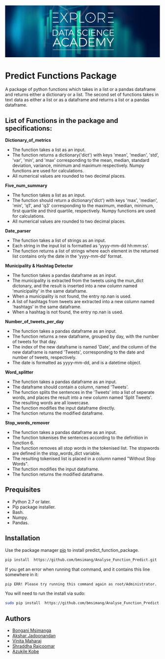 ![Heading](https://github.com/bmsimang/Analyse_Function_Predict/blob/master/maxresdefault.jpg)

# Predict Functions Package

A package of python functions which takes in a list or a pandas dataframe and returns either a dictionary
or a list. The second set of functions takes in text data as either a list or as a dataframe and returns
a list or a pandas dataframe.

## List of Functions in the package and specifications:

<b> Dictionary_of_metrics </b> <br/>
- The function takes a list as an input.
- The function returns a dictionary('dict') with keys 'mean', 'median', 'std', 'var', 'min', and 'max' corresponding to the mean, median, standard deviation, variance, minimum and maximum respectively. Numpy functions are used for calculations.
- All numerical values are rounded to two decimal places.

<b> Five_num_summary </b> <br/>
- The function takes a list as an input.
- The function should return a dictionary('dict') with keys 'max', 'median', 'min', 'q1', and 'q3' corresponding to the maximum, median, minimum, first quartile and third quartile, respectively. Numpy functions are used for calculations.
- All numerical values are rounded to two decimal places. 
  
<b> Date_parser </b> <br/>
- The function takes a list of strings as an input.
- Each string in the input list is formatted as 'yyyy-mm-dd hh:mm:ss'.
- The function returns a list of strings where each element in the returned list contains only the date in the 'yyyy-mm-dd' format.

<b> Municipality & Hashtag Detector </b> <br/>
- The function takes a pandas dataframe as an input.
- The municipality is extracted from the tweets using the mun_dict dictonary, and the result is inserted into a new column named 'municipality' in the same dataframe.
- When a municipality is not found, the entry np.nan is used.
- A list of hashtags from tweets are extracted into a new column named 'hashtags' in the same dataframe.
- When a hashtag is not found, the entry np.nan is used.

<b> Number_of_tweets_per_day </b> <br/>
- The function takes a pandas dataframe as an input.
- The function returns a new dataframe, grouped by day, with the number of tweets for that day.
- The index of the new dataframe is named 'Date', and the column of the new dataframe is named 'Tweets', corresponding to the date and number of tweets, respectively.
- The date is formatted as yyyy-mm-dd, and is a datetime object.

<b> Word_splitter </b> <br/>
- The function takes a pandas dataframe as an input.
- The dataframe should contain a column, named 'Tweets'.
- The function splits the sentences in the 'Tweets' into a list of seperate words, and places the result into a new column named 'Split Tweets'. The resulting words are all lowercase.
- The function modifies the input dataframe directly.
- The function returns the modified dataframe.

<b> Stop_words_remover </b> <br/>
- The function takes a pandas dataframe as an input.
- The function tokenises the sentences according to the definition in function 6.
- The function removes all stop words in the tokenised list. The stopwords are defined in the stop_words_dict variable.
- The resulting tokenised list is placed in a column named "Without Stop Words".
- The function modifies the input dataframe.
- The function returns the modified dataframe.

## Prequisites
- Python 2.7 or later.
- Pip package installer.
- Bash.
- Numpy.
- Pandas.

## Installation

Use the package manager [pip](https://pip.pypa.io/en/stable/) to install predict_function_package.

```bash
pip install  https://github.com/bmsimang/Analyse_Function_Predict.git
```

If you get an error when running that command, and it contains this line somewhere in it:

```bash
pip ERR! Please try running this command again as root/Administrator.
```

You will need to run the install via sudo:

```bash
sudo pip install  https://github.com/bmsimang/Analyse_Function_Predict.git
```

## Authors

* [Bongani Msimanga](https://github.com/bmsimang)
* [Akshar Jadoonandan](https://github.com/AksharJ47)
* [Vinita Maharaj](https://github.com/vinita-maharaj)
* [Shraddha Rajcoomar](https://github.com/ShraddhaRajcoomar13) 
* [Azukile Kobe](https://github.com/azukilekobe) 
